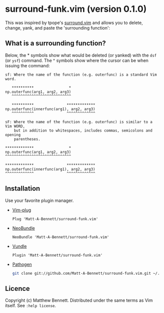 # surround-funk.vim (version 0.1.0)
This was inspired by tpope's [surround.vim](https://github.com/tpope/vim-surround) 
and allows you to delete, change, yank, and paste the 'surrounding function':

## What is a surrounding function?

Below, the * symbols show what would be deleted (or yanked) with the `dsf` (or
`ysf`) command. The ^ symbols show where the cursor can be when issuing the
command:

```vim
sf: Where the name of the function (e.g. outerfunc) is a standard Vim word.

   **********                *
np.outerfunc(arg1, arg2, arg3)
   ^^^^^^^^^^^^^^^^^^^^^^^^^^^

   **********               *************
np.outerfunc(innerfunc(arg1), arg2, arg3)
   ^^^^^^^^^^               ^^^^^^^^^^^^^

sF: Where the name of the function (e.g. outerfunc) is similar to a Vim WORD, 
    but in addition to whitespaces, includes commas, semicolons and opening
    parentheses.

*************                *
np.outerfunc(arg1, arg2, arg3)
^^^^^^^^^^^^^^^^^^^^^^^^^^^^^^

*************               *************
np.outerfunc(innerfunc(arg1), arg2, arg3)
^^^^^^^^^^^^^               ^^^^^^^^^^^^^
```

## Installation

Use your favorite plugin manager.

- [Vim-plug][vim-plug]

    ```vim
    Plug 'Matt-A-Bennett/surround-funk.vim'
    ```

- [NeoBundle][neobundle]

    ```vim
    NeoBundle 'Matt-A-Bennett/surround-funk.vim'
    ```

- [Vundle][vundle]

    ```vim
    Plugin 'Matt-A-Bennett/surround-funk.vim'
    ```

- [Pathogen][pathogen]

    ```sh
    git clone git://github.com/Matt-A-Bennett/surround-funk.vim.git ~/.vim/bundle/surround-funk.vim
    ```

[neobundle]: https://github.com/Shougo/neobundle.vim
[vundle]: https://github.com/gmarik/vundle
[vim-plug]: https://github.com/junegunn/vim-plug
[pathogen]: https://github.com/tpope/vim-pathogen

## Licence
 Copyright (c) Matthew Bennett. Distributed under the same terms as Vim itself.
 See `:help license`.

